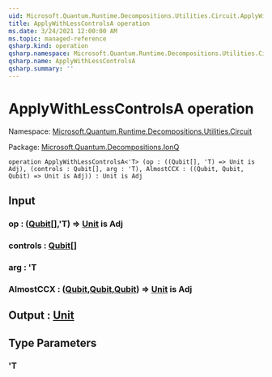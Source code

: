 ```yaml
---
uid: Microsoft.Quantum.Runtime.Decompositions.Utilities.Circuit.ApplyWithLessControlsA
title: ApplyWithLessControlsA operation
ms.date: 3/24/2021 12:00:00 AM
ms.topic: managed-reference
qsharp.kind: operation
qsharp.namespace: Microsoft.Quantum.Runtime.Decompositions.Utilities.Circuit
qsharp.name: ApplyWithLessControlsA
qsharp.summary: ''
---
```


# ApplyWithLessControlsA operation

Namespace: [Microsoft.Quantum.Runtime.Decompositions.Utilities.Circuit](xref:Microsoft.Quantum.Runtime.Decompositions.Utilities.Circuit)

Package: [Microsoft.Quantum.Decompositions.IonQ](https://nuget.org/packages/Microsoft.Quantum.Decompositions.IonQ)




```qsharp
operation ApplyWithLessControlsA<'T> (op : ((Qubit[], 'T) => Unit is Adj), (controls : Qubit[], arg : 'T), AlmostCCX : ((Qubit, Qubit, Qubit) => Unit is Adj)) : Unit is Adj
```


## Input

### op : ([Qubit](xref:microsoft.quantum.lang-ref.qubit)[],'T) => [Unit](xref:microsoft.quantum.lang-ref.unit)  is Adj




### controls : [Qubit](xref:microsoft.quantum.lang-ref.qubit)[]




### arg : 'T




### AlmostCCX : ([Qubit](xref:microsoft.quantum.lang-ref.qubit),[Qubit](xref:microsoft.quantum.lang-ref.qubit),[Qubit](xref:microsoft.quantum.lang-ref.qubit)) => [Unit](xref:microsoft.quantum.lang-ref.unit)  is Adj





## Output : [Unit](xref:microsoft.quantum.lang-ref.unit)



## Type Parameters

### 'T

